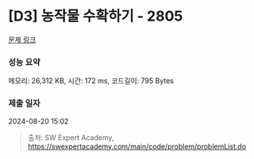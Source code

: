 # [D3] 농작물 수확하기 - 2805 

[문제 링크](https://swexpertacademy.com/main/code/problem/problemDetail.do?contestProbId=AV7GLXqKAWYDFAXB) 

### 성능 요약

메모리: 26,312 KB, 시간: 172 ms, 코드길이: 795 Bytes

### 제출 일자

2024-08-20 15:02



> 출처: SW Expert Academy, https://swexpertacademy.com/main/code/problem/problemList.do